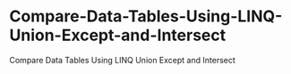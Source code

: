 # Compare-Data-Tables-Using-LINQ-Union-Except-and-Intersect
Compare Data Tables Using LINQ Union Except and Intersect


